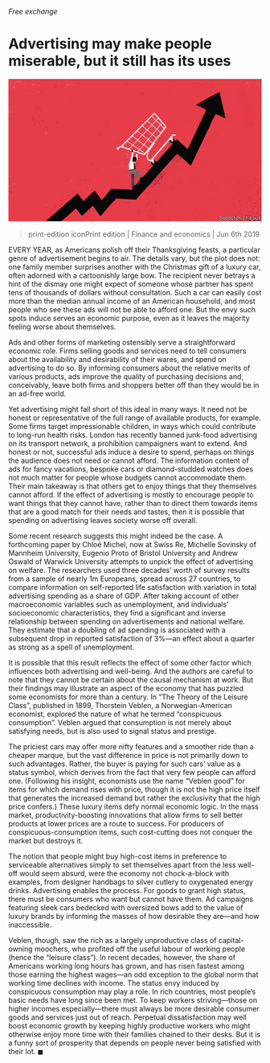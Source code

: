 ###### Free exchange

# Advertising may make people miserable, but it still has its uses 

![image](images/20190608_fnd000.jpg) 

> print-edition iconPrint edition | Finance and economics | Jun 6th 2019 

EVERY YEAR, as Americans polish off their Thanksgiving feasts, a particular genre of advertisement begins to air. The details vary, but the plot does not: one family member surprises another with the Christmas gift of a luxury car, often adorned with a cartoonishly large bow. The recipient never betrays a hint of the dismay one might expect of someone whose partner has spent tens of thousands of dollars without consultation. Such a car can easily cost more than the median annual income of an American household, and most people who see these ads will not be able to afford one. But the envy such spots induce serves an economic purpose, even as it leaves the majority feeling worse about themselves. 

Ads and other forms of marketing ostensibly serve a straightforward economic role. Firms selling goods and services need to tell consumers about the availability and desirability of their wares, and spend on advertising to do so. By informing consumers about the relative merits of various products, ads improve the quality of purchasing decisions and, conceivably, leave both firms and shoppers better off than they would be in an ad-free world. 

Yet advertising might fall short of this ideal in many ways. It need not be honest or representative of the full range of available products, for example. Some firms target impressionable children, in ways which could contribute to long-run health risks. London has recently banned junk-food advertising on its transport network, a prohibition campaigners want to extend. And honest or not, successful ads induce a desire to spend, perhaps on things the audience does not need or cannot afford. The information content of ads for fancy vacations, bespoke cars or diamond-studded watches does not much matter for people whose budgets cannot accommodate them. Their main takeaway is that others get to enjoy things that they themselves cannot afford. If the effect of advertising is mostly to encourage people to want things that they cannot have, rather than to direct them towards items that are a good match for their needs and tastes, then it is possible that spending on advertising leaves society worse off overall. 

Some recent research suggests this might indeed be the case. A forthcoming paper by Chloé Michel, now at Swiss Re, Michelle Sovinsky of Mannheim University, Eugenio Proto of Bristol University and Andrew Oswald of Warwick University attempts to unpick the effect of advertising on welfare. The researchers used three decades’ worth of survey results from a sample of nearly 1m Europeans, spread across 27 countries, to compare information on self-reported life satisfaction with variation in total advertising spending as a share of GDP. After taking account of other macroeconomic variables such as unemployment, and individuals’ socioeconomic characteristics, they find a significant and inverse relationship between spending on advertisements and national welfare. They estimate that a doubling of ad spending is associated with a subsequent drop in reported satisfaction of 3%—an effect about a quarter as strong as a spell of unemployment. 

It is possible that this result reflects the effect of some other factor which influences both advertising and well-being. And the authors are careful to note that they cannot be certain about the causal mechanism at work. But their findings may illustrate an aspect of the economy that has puzzled some economists for more than a century. In “The Theory of the Leisure Class”, published in 1899, Thorstein Veblen, a Norwegian-American economist, explored the nature of what he termed “conspicuous consumption”. Veblen argued that consumption is not merely about satisfying needs, but is also used to signal status and prestige. 

The priciest cars may offer more nifty features and a smoother ride than a cheaper marque, but the vast difference in price is not primarily down to such advantages. Rather, the buyer is paying for such cars’ value as a status symbol, which derives from the fact that very few people can afford one. (Following his insight, economists use the name “Veblen good” for items for which demand rises with price, though it is not the high price itself that generates the increased demand but rather the exclusivity that the high price confers.) These luxury items defy normal economic logic. In the mass market, productivity-boosting innovations that allow firms to sell better products at lower prices are a route to success. For producers of conspicuous-consumption items, such cost-cutting does not conquer the market but destroys it. 

The notion that people might buy high-cost items in preference to serviceable alternatives simply to set themselves apart from the less well-off would seem absurd, were the economy not chock-a-block with examples, from designer handbags to silver cutlery to oxygenated energy drinks. Advertising enables the process. For goods to grant high status, there must be consumers who want but cannot have them. Ad campaigns featuring sleek cars bedecked with oversized bows add to the value of luxury brands by informing the masses of how desirable they are—and how inaccessible. 

Veblen, though, saw the rich as a largely unproductive class of capital-owning moochers, who profited off the useful labour of working people (hence the “leisure class”). In recent decades, however, the share of Americans working long hours has grown, and has risen fastest among those earning the highest wages—an odd exception to the global norm that working time declines with income. The status envy induced by conspicuous consumption may play a role. In rich countries, most people’s basic needs have long since been met. To keep workers striving—those on higher incomes especially—there must always be more desirable consumer goods and services just out of reach. Perpetual dissatisfaction may well boost economic growth by keeping highly productive workers who might otherwise enjoy more time with their families chained to their desks. But it is a funny sort of prosperity that depends on people never being satisfied with their lot. ◼ 

